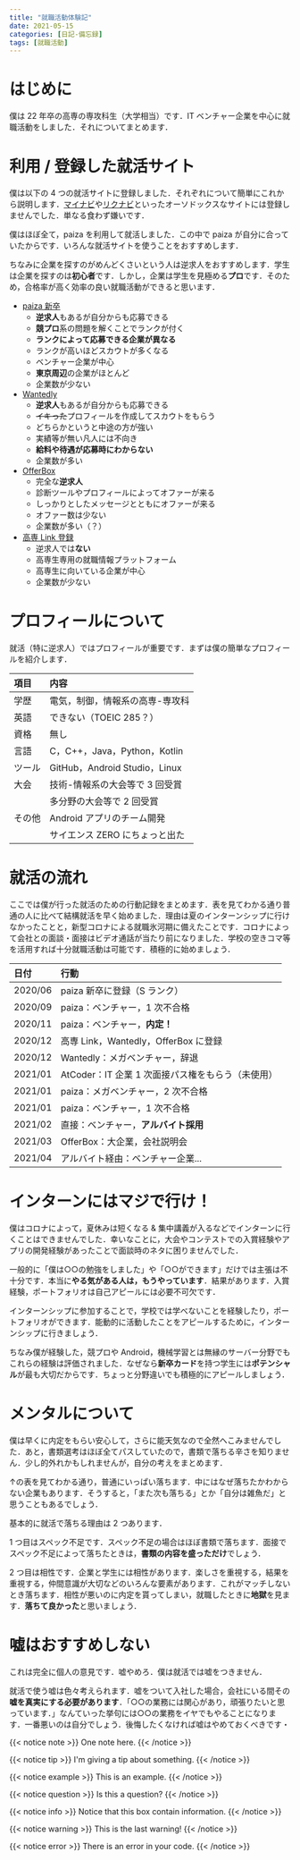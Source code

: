 ```yaml
---
title: "就職活動体験記"
date: 2021-05-15
categories: [日記-備忘録]
tags: [就職活動]
---
```


# はじめに

僕は 22 年卒の高専の専攻科生（大学相当）です．IT ベンチャー企業を中心に就職活動をしました．それについてまとめます．

# 利用 / 登録した就活サイト

僕は以下の 4 つの就活サイトに登録しました．それぞれについて簡単にこれから説明します．[マイナビ](https://job.mynavi.jp/)や[リクナビ](https://job.rikunabi.com/)といったオーソドックスなサイトには登録しませんでした．単なる食わず嫌いです．

僕はほぼ全て，paiza を利用して就活しました．この中で paiza が自分に合っていたからです．いろんな就活サイトを使うことをおすすめします．

ちなみに企業を探すのがめんどくさいという人は逆求人をおすすめします．学生は企業を探すのは**初心者**です．しかし，企業は学生を見極める**プロ**です．そのため，合格率が高く効率の良い就職活動ができると思います．

- [paiza 新卒](https://paiza.jp/student)
  - **逆求人**もあるが自分からも応募できる
  - **競プロ**系の問題を解くことでランクが付く
  - **ランクによって応募できる企業が異なる**
  - ランクが高いほどスカウトが多くなる
  - ベンチャー企業が中心
  - **東京周辺**の企業がほとんど
  - 企業数が少ない
- [Wantedly](https://www.wantedly.com/)
  - **逆求人**もあるが自分からも応募できる
  - ~~イキった~~プロフィールを作成してスカウトをもらう
  - どちらかというと中途の方が強い
  - 実績等が無い凡人には不向き
  - **給料や待遇が応募時にわからない**
  - 企業数が多い
- [OfferBox](https://offerbox.jp/)
  - 完全な**逆求人**
  - 診断ツールやプロフィールによってオファーが来る
  - しっかりとしたメッセージとともにオファーが来る
  - オファー数は少ない
  - 企業数が多い（？）
- [高専 Link 登録](https://knowledge-free.co.jp/kosenlink/)
  - 逆求人では**ない**
  - 高専生専用の就職情報プラットフォーム
  - 高専生に向いている企業が中心
  - 企業数が少ない

# プロフィールについて

就活（特に逆求人）ではプロフィールが重要です．まずは僕の簡単なプロフィールを紹介します．

|項目|内容|
|:---|:---|
|学歴|電気，制御，情報系の高専-専攻科|
|英語|できない（TOEIC 285？）|
|資格|無し|
|言語|C，C++，Java，Python，Kotlin|
|ツール|GitHub，Android Studio，Linux|
|大会|技術-情報系の大会等で 3 回受賞|
||多分野の大会等で 2 回受賞|
|その他|Android アプリのチーム開発|
||サイエンス ZERO にちょっと出た|

# 就活の流れ

ここでは僕が行った就活のための行動記録をまとめます．表を見てわかる通り普通の人に比べて結構就活を早く始めました．理由は夏のインターンシップに行けなかったことと，新型コロナによる就職氷河期に備えたことです．コロナによって会社との面談・面接はビデオ通話が当たり前になりました．学校の空きコマ等を活用すれば十分就職活動は可能です．積極的に始めましょう．

|日付   |行動|
|:------|:---|
|2020/06|paiza 新卒に登録（S ランク）|
|2020/09|paiza：ベンチャー，1 次不合格|
|2020/11|paiza：ベンチャー，**内定！**|
|2020/12|高専 Link，Wantedly，OfferBox に登録|
|2020/12|Wantedly：メガベンチャー，辞退|
|2021/01|AtCoder：IT 企業 1 次面接パス権をもらう（未使用）|
|2021/01|paiza：メガベンチャー，2 次不合格|
|2021/01|paiza：ベンチャー，1 次不合格|
|2021/02|直接：ベンチャー，**アルバイト採用**|
|2021/03|OfferBox：大企業，会社説明会|
|2021/04|アルバイト経由：ベンチャー企業...|

# インターンにはマジで行け！

僕はコロナによって，夏休みは短くなる & 集中講義が入るなどでインターンに行くことはできませんでした．幸いなことに，大会やコンテストでの入賞経験やアプリの開発経験があったことで面談時のネタに困りませんでした．

一般的に「僕は○○の勉強をしました」や「○○ができます」だけでは主張は不十分です．本当に**やる気がある人は，もうやっています**．結果があります．入賞経験，ポートフォリオは自己アピールには必要不可欠です．

インターンシップに参加することで，学校では学べないことを経験したり，ポートフォリオができます．能動的に活動したことをアピールするために，インターンシップに行きましょう．

ちなみ僕が経験した，競プロや Android，機械学習とは無縁のサーバー分野でもこれらの経験は評価されました．なぜなら**新卒カード**を持つ学生には**ポテンシャル**が最も大切だからです．ちょっと分野違いでも積極的にアピールしましょう．

# メンタルについて

僕は早くに内定をもらい安心して，さらに能天気なので全然へこみませんでした．あと，書類選考はほぼ全てパスしていたので，書類で落ちる辛さを知りません．少し的外れかもしれませんが，自分の考えをまとめます．

↑の表を見てわかる通り，普通にいっぱい落ちます．中にはなぜ落ちたかわからない企業もあります．そうすると，「また次も落ちる」とか「自分は雑魚だ」と思うこともあるでしょう．

基本的に就活で落ちる理由は 2 つあります．

1 つ目はスペック不足です．スペック不足の場合はほぼ書類で落ちます．面接でスペック不足によって落ちたときは，**書類の内容を盛っただけ**でしょう．

2 つ目は相性です．企業と学生には相性があります．楽しさを重視する，結果を重視する，仲間意識が大切などのいろんな要素があります．これがマッチしないとき落ちます．相性が悪いのに内定を貰ってしまい，就職したときに**地獄**を見ます．**落ちて良かった**と思いましょう．

# 嘘はおすすめしない

これは完全に個人の意見です．嘘やめろ．僕は就活では嘘をつきません．

就活で使う嘘は色々考えられます．嘘をついて入社した場合，会社にいる間その**嘘を真実にする必要があります**．「○○の業務には関心があり，頑張りたいと思っています．」なんていった挙句には○○の業務をイヤでもやることになります．一番悪いのは自分でしょう．後悔したくなければ嘘はやめておくべきです・

{{< notice note >}}
One note here.
{{< /notice >}}

{{< notice tip >}}
I'm giving a tip about something.
{{< /notice >}}

{{< notice example >}}
This is an example.
{{< /notice >}}

{{< notice question >}}
Is this a question?
{{< /notice >}}

{{< notice info >}}
Notice that this box contain information.
{{< /notice >}}

{{< notice warning >}}
This is the last warning!
{{< /notice >}}

{{< notice error >}}
There is an error in your code.
{{< /notice >}}
